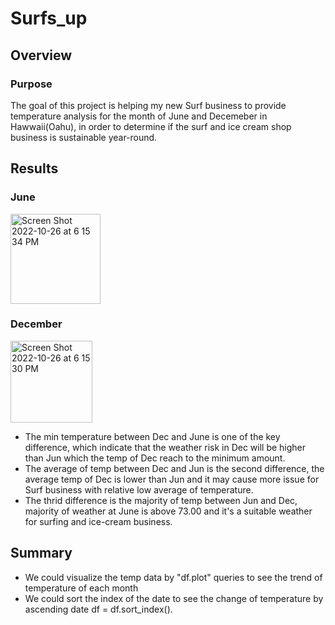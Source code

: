 # Surfs_up

## Overview

### Purpose
The goal of this project is helping my new Surf business to provide temperature analysis for the month of June and Decemeber in Hawwaii(Oahu), in order to determine if the surf and ice cream shop business is sustainable year-round.

## Results

### June 
<img width="144" alt="Screen Shot 2022-10-26 at 6 15 34 PM" src="https://user-images.githubusercontent.com/111814578/198149623-1757365d-b585-4300-a3bb-acd3b59e3d83.png">

### December
<img width="131" alt="Screen Shot 2022-10-26 at 6 15 30 PM" src="https://user-images.githubusercontent.com/111814578/198149618-ca90d020-70b6-460b-a08b-c09f9ec556a8.png">

- The min temperature between Dec and June is one of the key difference, which indicate that the weather risk in Dec will be higher than Jun which the temp of Dec reach to the minimum amount.
- The average of temp between Dec and Jun is the second difference, the average temp of Dec is lower than Jun and it may cause more issue for Surf business with relative low average of temperature.
- The thrid difference is the majority of temp between Jun and Dec, majority of weather at June is above 73.00 and it's a suitable weather for surfing and ice-cream business.

   
## Summary

- We could visualize the temp data by "df.plot" queries to see the trend of temperature of each month
- We could sort the index of the date to see the change of temperature by ascending date df = df.sort_index().
